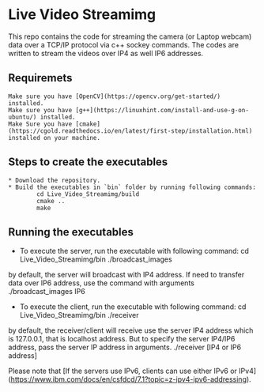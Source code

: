 # Live Video Streamimg
This repo contains the code for streaming the camera (or Laptop webcam) data over a TCP/IP protocol via c++ sockey commands. The codes are written to stream the videos over IP4 as well IP6 addresses. 


## Requiremets
	Make sure you have [OpenCV](https://opencv.org/get-started/) installed.
	Make sure you have [g++](https://linuxhint.com/install-and-use-g-on-ubuntu/) installed. 
	Make Sure you have [cmake](https://cgold.readthedocs.io/en/latest/first-step/installation.html) installed on your machine.
	
	
## Steps to create the executables
	* Download the repository.
	* Build the executables in `bin` folder by running following commands:
			cd Live_Video_Streamimg/build
			cmake ..
			make



## Running the executables
* To execute the server, run the executable with following command:
			cd Live_Video_Streamimg/bin
			./broadcast_images

by default, the server will broadcast with IP4 address. If need to transfer data over IP6 address, use the command with arguments
			./broadcast_images IP6
		
* To execute the client, run the executable with following command:
			cd Live_Video_Streamimg/bin
			./receiver

by default, the receiver/client will receive use the server IP4 address which is 127.0.0.1, that is localhost address. But to specify the server IP4/IP6 address, pass the server IP address in arguments.
			./receiver [IP4 or IP6 address]

Please note that [If the servers use IPv6, clients can use either IPv6 or IPv4] (https://www.ibm.com/docs/en/csfdcd/7.1?topic=z-ipv4-ipv6-addressing).
